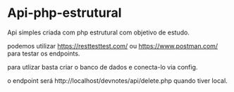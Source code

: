 # Api-php-estrutural
Api simples criada com php estrutural com objetivo de estudo.


podemos utilizar https://resttesttest.com/ ou https://www.postman.com/ para testar os endpoints.

para utlizar basta criar o banco de dados e conecta-lo via config.

o endpoint será http://localhost/devnotes/api/delete.php quando tiver local.
